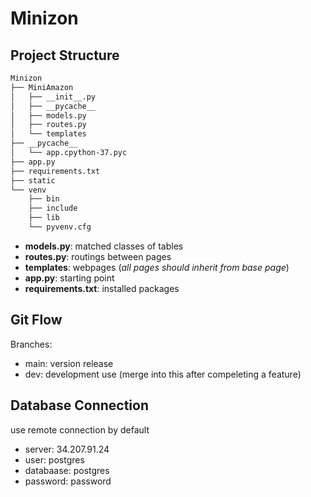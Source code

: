 # Minizon
## Project Structure
```bash
Minizon
├── MiniAmazon
│   ├── __init__.py
│   ├── __pycache__
│   ├── models.py
│   ├── routes.py
│   └── templates
├── __pycache__
│   └── app.cpython-37.pyc
├── app.py
├── requirements.txt
├── static
└── venv
    ├── bin
    ├── include
    ├── lib
    └── pyvenv.cfg

```
- **models.py**: matched classes of tables
- **routes.py**: routings between pages
- **templates**: webpages (*all pages should inherit from base page*)
- **app.py**: starting point
- **requirements.txt**: installed packages
## Git Flow
Branches:
- main: version release
- dev: development use (merge into this after compeleting a feature)
## Database Connection
use remote connection by default
- server: 34.207.91.24
- user: postgres
- databaase: postgres
- password: password